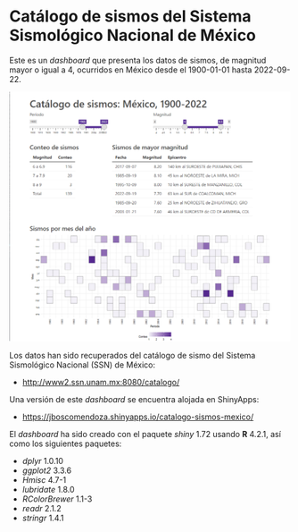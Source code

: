 # Catálogo de sismos del Sistema Sismológico Nacional de México

Este es un *dashboard* que presenta los datos de sismos, de magnitud mayor o igual a 4, ocurridos en México desde el 1900-01-01 hasta 2022-09-22.

![](app_snapshot.png)

Los datos han sido recuperados del catálogo de sismo del Sistema Sismológico Nacional (SSN) de México:

* http://www2.ssn.unam.mx:8080/catalogo/

Una versión de este *dashboard* se encuentra alojada en ShinyApps:

* https://jboscomendoza.shinyapps.io/catalogo-sismos-mexico/ 

El *dashboard* ha sido creado con el paquete *shiny* 1.72 usando **R** 4.2.1, así como los siguientes paquetes:

* *dplyr* 1.0.10
* *ggplot2* 3.3.6
* *Hmisc* 4.7-1
* *lubridate* 1.8.0
* *RColorBrewer* 1.1-3
* *readr* 2.1.2
* *stringr* 1.4.1
